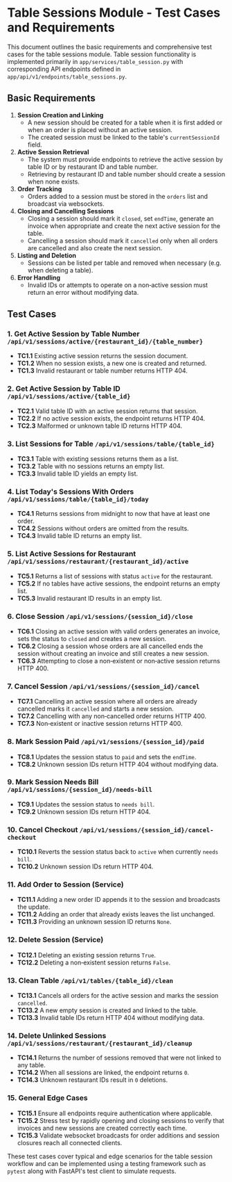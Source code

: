 # Table Sessions Module - Test Cases and Requirements

This document outlines the basic requirements and comprehensive test cases for the table sessions module. Table session functionality is implemented primarily in `app/services/table_session.py` with corresponding API endpoints defined in `app/api/v1/endpoints/table_sessions.py`.

## Basic Requirements

1. **Session Creation and Linking**
   - A new session should be created for a table when it is first added or when an order is placed without an active session.
   - The created session must be linked to the table's `currentSessionId` field.
2. **Active Session Retrieval**
   - The system must provide endpoints to retrieve the active session by table ID or by restaurant ID and table number.
   - Retrieving by restaurant ID and table number should create a session when none exists.
3. **Order Tracking**
   - Orders added to a session must be stored in the `orders` list and broadcast via websockets.
4. **Closing and Cancelling Sessions**
   - Closing a session should mark it `closed`, set `endTime`, generate an invoice when appropriate and create the next active session for the table.
   - Cancelling a session should mark it `cancelled` only when all orders are cancelled and also create the next session.
5. **Listing and Deletion**
   - Sessions can be listed per table and removed when necessary (e.g. when deleting a table).
6. **Error Handling**
   - Invalid IDs or attempts to operate on a non‑active session must return an error without modifying data.
  
## Test Cases

### 1. Get Active Session by Table Number `/api/v1/sessions/active/{restaurant_id}/{table_number}`
- **TC1.1** Existing active session returns the session document.
- **TC1.2** When no session exists, a new one is created and returned.
- **TC1.3** Invalid restaurant or table number returns HTTP 404.

### 2. Get Active Session by Table ID `/api/v1/sessions/active/{table_id}`
- **TC2.1** Valid table ID with an active session returns that session.
- **TC2.2** If no active session exists, the endpoint returns HTTP 404.
- **TC2.3** Malformed or unknown table ID returns HTTP 404.

### 3. List Sessions for Table `/api/v1/sessions/table/{table_id}`
- **TC3.1** Table with existing sessions returns them as a list.
- **TC3.2** Table with no sessions returns an empty list.
- **TC3.3** Invalid table ID yields an empty list.

### 4. List Today's Sessions With Orders `/api/v1/sessions/table/{table_id}/today`
- **TC4.1** Returns sessions from midnight to now that have at least one order.
- **TC4.2** Sessions without orders are omitted from the results.
- **TC4.3** Invalid table ID returns an empty list.

### 5. List Active Sessions for Restaurant `/api/v1/sessions/restaurant/{restaurant_id}/active`
- **TC5.1** Returns a list of sessions with status `active` for the restaurant.
- **TC5.2** If no tables have active sessions, the endpoint returns an empty list.
- **TC5.3** Invalid restaurant ID results in an empty list.

### 6. Close Session `/api/v1/sessions/{session_id}/close`
- **TC6.1** Closing an active session with valid orders generates an invoice, sets the status to `closed` and creates a new session.
- **TC6.2** Closing a session whose orders are all cancelled ends the session without creating an invoice and still creates a new session.
- **TC6.3** Attempting to close a non‑existent or non‑active session returns HTTP 400.

### 7. Cancel Session `/api/v1/sessions/{session_id}/cancel`
- **TC7.1** Cancelling an active session where all orders are already cancelled marks it `cancelled` and starts a new session.
- **TC7.2** Cancelling with any non‑cancelled order returns HTTP 400.
- **TC7.3** Non‑existent or inactive session returns HTTP 400.

### 8. Mark Session Paid `/api/v1/sessions/{session_id}/paid`
- **TC8.1** Updates the session status to `paid` and sets the `endTime`.
- **TC8.2** Unknown session IDs return HTTP 404 without modifying data.

### 9. Mark Session Needs Bill `/api/v1/sessions/{session_id}/needs-bill`
- **TC9.1** Updates the session status to `needs bill`.
- **TC9.2** Unknown session IDs return HTTP 404.
### 10. Cancel Checkout `/api/v1/sessions/{session_id}/cancel-checkout`
- **TC10.1** Reverts the session status back to `active` when currently `needs bill`.
- **TC10.2** Unknown session IDs return HTTP 404.


### 11. Add Order to Session (Service)
- **TC11.1** Adding a new order ID appends it to the session and broadcasts the update.
- **TC11.2** Adding an order that already exists leaves the list unchanged.
- **TC11.3** Providing an unknown session ID returns `None`.

### 12. Delete Session (Service)
- **TC12.1** Deleting an existing session returns `True`.
- **TC12.2** Deleting a non‑existent session returns `False`.

### 13. Clean Table `/api/v1/tables/{table_id}/clean`
- **TC13.1** Cancels all orders for the active session and marks the session `cancelled`.
- **TC13.2** A new empty session is created and linked to the table.
- **TC13.3** Invalid table IDs return HTTP 404 without modifying data.

### 14. Delete Unlinked Sessions `/api/v1/sessions/restaurant/{restaurant_id}/cleanup`
- **TC14.1** Returns the number of sessions removed that were not linked to any table.
- **TC14.2** When all sessions are linked, the endpoint returns `0`.
- **TC14.3** Unknown restaurant IDs result in `0` deletions.

### 15. General Edge Cases
- **TC15.1** Ensure all endpoints require authentication where applicable.
- **TC15.2** Stress test by rapidly opening and closing sessions to verify that invoices and new sessions are created correctly each time.
- **TC15.3** Validate websocket broadcasts for order additions and session closures reach all connected clients.

These test cases cover typical and edge scenarios for the table session workflow and can be implemented using a testing framework such as `pytest` along with FastAPI's test client to simulate requests.
